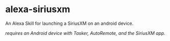 # alexa-siriusxm
An Alexa Skill for launching a SiriusXM on an android device.

*requires an Android device with Tasker, AutoRemote, and the SiriusXM app.*

